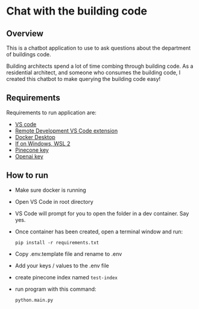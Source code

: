 # Chat with the building code

## Overview

This is a chatbot application to use to ask questions about the department of buildings code.

Building architects spend a lot of time combing through building code. As a residential architect,
and someone who consumes the building code, I created this chatbot to make querying the building code easy!

## Requirements

Requirements to run application are:

- [VS code](https://code.visualstudio.com/)
- [Remote Development VS Code extension](https://marketplace.visualstudio.com/items?itemName=ms-vscode-remote.vscode-remote-extensionpack)
- [Docker Desktop](https://www.docker.com/products/docker-desktop/)
- [If on Windows, WSL 2](https://learn.microsoft.com/en-us/windows/wsl/install)
- [Pinecone key](https://www.pinecone.io/)
- [Openai key](https://openai.com/)

## How to run

- Make sure docker is running
- Open VS Code in root directory
- VS Code will prompt for you to open the folder in a dev container. Say yes.
- Once container has been created, open a terminal window and run:

  `pip install -r requirements.txt`

- Copy .env.template file and rename to .env
- Add your keys / values to the .env file
- create pinecone index named `test-index`
- run program with this command:

  `python.main.py`